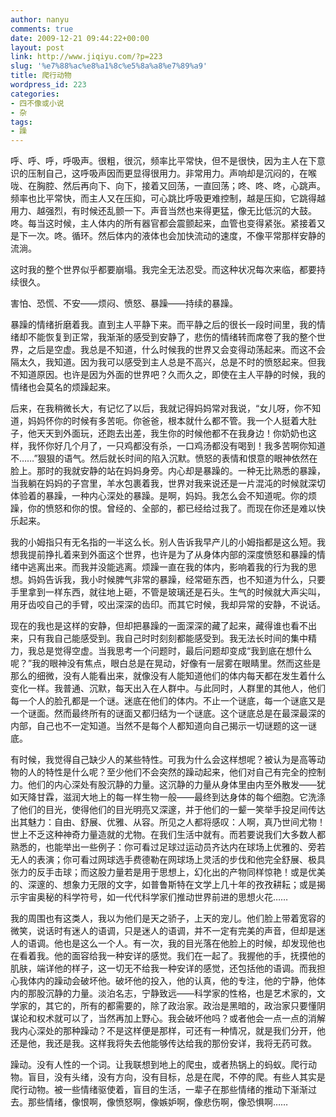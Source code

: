```yaml
---
author: nanyu
comments: true
date: 2009-12-21 09:44:22+00:00
layout: post
link: http://www.jiqiyu.com/?p=223
slug: '%e7%88%ac%e8%a1%8c%e5%8a%a8%e7%89%a9'
title: 爬行动物
wordpress_id: 223
categories:
- 四不像或小说
- 杂
tags:
- 躁
---
```


呼、呼、呼，呼吸声。很粗，很沉，频率比平常快，但不是很快，因为主人在下意识的压制自己，这呼吸声因而更显得很用力。非常用力。声响却是沉闷的，在喉咙、在胸腔、然后再向下、向下，接着又回荡，一直回荡；咚、咚、咚，心跳声。频率也比平常快，而主人又在压抑，可心跳比呼吸更难控制，越是压抑，它跳得越用力、越强烈，有时候还乱颤一下。声音当然也来得更猛，像无比低沉的大鼓。咚。每当这时候，主人体内的所有器官都会震颤起来，血管也变得紧张。紧接着又是下一次。咚。循环。然后体内的液体也会加快流动的速度，不像平常那样安静的流淌。

这时我的整个世界似乎都要崩塌。我完全无法忍受。而这种状况每次来临，都要持续很久。

害怕、恐慌、不安——烦闷、愤怒、暴躁——持续的暴躁。

暴躁的情绪折磨着我。直到主人平静下来。而平静之后的很长一段时间里，我的情绪却不能恢复到正常，我渐渐的感受到安静了，悲伤的情绪转而席卷了我的整个世界，之后是空虚。我总是不知道，什么时候我的世界又会变得动荡起来。而这不会隔太久，我知道。因为我可以感受到主人总是不高兴，总是不时的愤怒起来。但我不知道原因。也许是因为外面的世界吧？久而久之，即使在主人平静的时候，我的情绪也会莫名的烦躁起来。

后来，在我稍微长大，有记忆了以后，我就记得妈妈常对我说，“女儿呀，你不知道，妈妈怀你的时候有多苦呃。你爸爸，根本就什么都不管。我一个人挺着大肚子，他天天到外面玩，还跑去出差，我生你的时候他都不在我身边！你奶奶也这样，我怀你好几个月了，一只鸡都没有杀，一口鸡汤都没有喝到！我多苦啊你知道不……”狠狠的语气。然后就长时间的陷入沉默。愤怒的表情和恨意的眼神依然在脸上。那时的我就安静的站在妈妈身旁。内心却是暴躁的。一种无比熟悉的暴躁，当我躺在妈妈的子宫里，羊水包裹着我，世界对我来说还是一片混沌的时候就深切体验着的暴躁，一种内心深处的暴躁。是啊，妈妈。我怎么会不知道呢。你的烦躁，你的愤怒和你的恨。曾经的、全部的，都已经给过我了。而现在你还是难以快乐起来。

我的小姆指只有无名指的一半这么长。别人告诉我早产儿的小姆指都是这么短。我想我提前挣扎着来到外面这个世界，也许是为了从身体内部的深度愤怒和暴躁的情绪中逃离出来。而我并没能逃离。烦躁一直在我的体内，影响着我的行为我的思想。妈妈告诉我，我小时候脾气非常的暴躁，经常砸东西，也不知道为什么，只要手里拿到一样东西，就往地上砸，不管是玻璃还是石头。生气的时候就大声尖叫，用牙齿咬自己的手臂，咬出深深的齿印。而其它时候，我却异常的安静，不说话。

现在的我也是这样的安静，但却把暴躁的一面深深的藏了起来，藏得谁也看不出来，只有我自己能感受到。我自己时时刻刻都能感受到。我无法长时间的集中精力，我总是觉得空虚。当我思考一个问题时，最后问题却变成“我到底在想什么呢？”我的眼神没有焦点，眼白总是在晃动，好像有一层雾在眼睛里。然而这些是那么的细微，没有人能看出来，就像没有人能知道他们的体内每天都在发生着什么变化一样。我普通、沉默，每天出入在人群中。与此同时，人群里的其他人，他们每一个人的脸孔都是一个谜。迷底在他们的体内。不止一个谜底，每一个谜底又是一个谜面。然而最终所有的谜面又都归结为一个谜底。这个谜底总是在最深最深的内部，自己也不一定知道。当然不是每个人都知道向自己揭示一切谜题的这一谜底。

有时候，我觉得自己缺少人的某些特性。可我为什么会这样想呢？被认为是高等动物的人的特性是什么呢？至少他们不会突然的躁动起来，他们对自己有完全的控制力。他们的内心深处有股沉静的力量。这沉静的力量从身体里由内至外散发——犹如天降甘霖，滋润大地上的每一样生物一般——最终到达身体的每个细胞。它洗涤了他们的目光，使得他们的目光明亮又深邃，并于他们的一颦一笑举手投足间传达出其魅力：自由、舒展、优雅、从容。所见之人都将感叹：人啊，真乃世间尤物！世上不乏这种神奇力量造就的尤物。在我们生活中就有。而若要说我们大多数人都熟悉的，也能举出一些例子：你可看过足球过运动员齐达内在球场上优雅的、旁若无人的表演；你可看过网球选手费德勒在网球场上灵活的步伐和他完全舒展、极具张力的反手击球；而这股力量若是用于思想上，幻化出的产物同样惊艳！或是优美的、深邃的、想象力无限的文字，如普鲁斯特在文学上几十年的孜孜耕耘；或是揭示宇宙奥秘的科学符号，如一代代科学家们推动世界前进的思想火花……

我的周围也有这类人，我以为他们是天之骄子，上天的宠儿。他们脸上带着宽容的微笑，说话时有迷人的语调，只是迷人的语调，并不一定有完美的声音，但却是迷人的语调。他也是这么一个人。有一次，我的目光落在他脸上的时候，却发现他也在看着我。他的面容给我一种安详的感觉。我们在一起了。我握他的手，抚摸他的肌肤，端详他的样子，这一切无不给我一种安详的感觉，还包括他的语调。而我担心我体内的躁动会破坏他。破坏他的投入，他的认真，他的专注，他的宁静，他体内的那股沉静的力量。淡泊名志，宁静致远——科学家的性格，也是艺术家的，文学家的，其它的，所有的都需要的，除了政治家。政治是黑暗的，政治家只要懂阴谋论和权术就可以了，当然再加上野心。我会破坏他吗？或者他会一点一点的消解我内心深处的那种躁动？不是这样便是那样，可还有一种情况，就是我们分开，他还是他，我还是我。这样我将失去他能够传达给我的那份安详，我将无药可救。

躁动。没有人性的一个词。让我联想到地上的爬虫，或者热锅上的蚂蚁。爬行动物。盲目，没有头绪，没有方向，没有目标，总是在爬，不停的爬。有些人其实是爬行动物。被一些情绪驱使着，盲目的生活，一辈子在那些情绪的推动下渐渐过去。那些情绪，像恨啊，像愤怒啊，像嫉妒啊，像悲伤啊，像恐惧啊……
